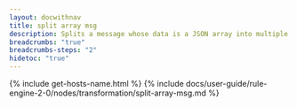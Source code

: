 ```yaml
---
layout: docwithnav
title: split array msg
description: Splits a message whose data is a JSON array into multiple separate messages, one for each element in the array.
breadcrumbs: "true"
breadcrumbs-steps: "2"
hidetoc: "true"
---
```


{% include get-hosts-name.html %}
{% include docs/user-guide/rule-engine-2-0/nodes/transformation/split-array-msg.md %}
